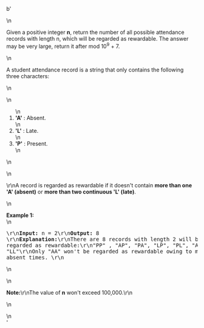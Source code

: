 b'<div class="question-description">\n<p><p>Given a positive integer <b>n</b>, return the number of all possible attendance records with length n, which will be regarded as rewardable. The answer may be very large, return it after mod 10<sup>9</sup> + 7.</p>\n<p>A student attendance record is a string that only contains the following three characters:</p>\n<p>\n<ol>\n<li><b>\'A\'</b> : Absent. </li>\n<li><b>\'L\'</b> : Late.</li>\n<li> <b>\'P\'</b> : Present. </li>\n</ol>\n</p>\n<p>\r\nA record is regarded as rewardable if it doesn\'t contain <b>more than one \'A\' (absent)</b> or <b>more than two continuous \'L\' (late)</b>.</p>\n<p><b>Example 1:</b><br/>\n<pre>\r\n<b>Input:</b> n = 2\r\n<b>Output:</b> 8 \r\n<b>Explanation:</b>\r\nThere are 8 records with length 2 will be regarded as rewardable:\r\n"PP" , "AP", "PA", "LP", "PL", "AL", "LA", "LL"\r\nOnly "AA" won\'t be regarded as rewardable owing to more than one absent times. \r\n</pre>\n</p>\n<p><b>Note:</b>\r\nThe value of <b>n</b> won\'t exceed 100,000.\r\n</p>\n</p>\n</div>'
